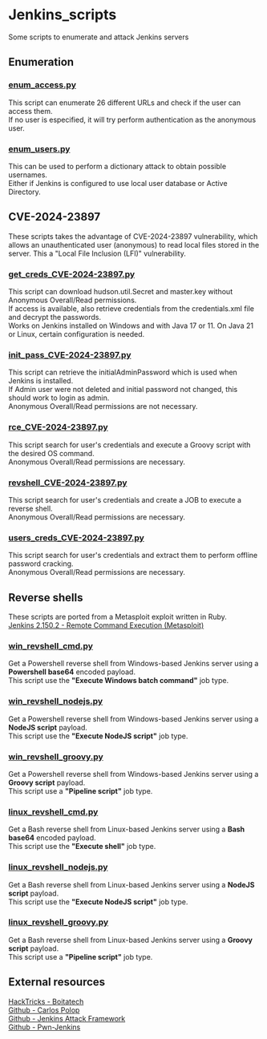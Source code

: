 # Jenkins_scripts
Some scripts to enumerate and attack Jenkins servers

## Enumeration

### [enum_access.py](enum_access.py/)
This script can enumerate 26 different URLs and check if the user can access them.\
If no user is especified, it will try perform authentication as the anonymous user.

### [enum_users.py](enum_users.py/)
This can be used to perform a dictionary attack to obtain possible usernames.\
Either if Jenkins is configured to use local user database or Active Directory.

## CVE-2024-23897
These scripts takes the advantage of CVE-2024-23897 vulnerability, which allows an unauthenticated user (anonymous) to read local files stored in the server. This a "Local File Inclusion (LFI)" vulnerability.

### [get_creds_CVE-2024-23897.py](get_creds_CVE-2024-23897.py/)
This script can download hudson.util.Secret and master.key without Anonymous Overall/Read permissions.\
If access is available, also retrieve credentials from the credentials.xml file and decrypt the passwords.\
Works on Jenkins installed on Windows and with Java 17 or 11. On Java 21 or Linux, certain configuration is needed.

### [init_pass_CVE-2024-23897.py](win_init_pass_CVE-2024-23897.py/)
This script can retrieve the initialAdminPassword which is used when Jenkins is installed.\
If Admin user were not deleted and initial password not changed, this should work to login as admin.\
Anonymous Overall/Read permissions are not necessary.

### [rce_CVE-2024-23897.py](rce_CVE-2024-23897.py/)
This script search for user's credentials and execute a Groovy script with the desired OS command.\
Anonymous Overall/Read permissions are necessary.

### [revshell_CVE-2024-23897.py](revshell_CVE-2024-23897.py/)
This script search for user's credentials and create a JOB to execute a reverse shell.\
Anonymous Overall/Read permissions are necessary.

### [users_creds_CVE-2024-23897.py](users_creds_CVE-2024-23897.py/)
This script search for user's credentials and extract them to perform offline password cracking.\
Anonymous Overall/Read permissions are necessary.

## Reverse shells
These scripts are ported from a Metasploit exploit written in Ruby.\
[Jenkins 2.150.2 - Remote Command Execution (Metasploit)](https://www.exploit-db.com/exploits/46352)

### [win_revshell_cmd.py](win_revshell_cmd.py/)
Get a Powershell reverse shell from Windows-based Jenkins server using a **Powershell base64** encoded payload.\
This script use the **"Execute Windows batch command"** job type.

### [win_revshell_nodejs.py](win_revshell_nodejs.py/)
Get a Powershell reverse shell from Windows-based Jenkins server using a **NodeJS script** payload.\
This script use the **"Execute NodeJS script"** job type.

### [win_revshell_groovy.py](win_revshell_groovy.py/)
Get a Powershell reverse shell from Windows-based Jenkins server using a **Groovy script** payload.\
This script use a **"Pipeline script"** job type.

### [linux_revshell_cmd.py](linux_revshell_cmd.py/)
Get a Bash reverse shell from Linux-based Jenkins server using a **Bash base64** encoded payload.\
This script use the **"Execute shell"** job type.

### [linux_revshell_nodejs.py](linux_revshell_nodejs.py/)
Get a Bash reverse shell from Linux-based Jenkins server using a **NodeJS script** payload.\
This script use the **"Execute NodeJS script"** job type.

### [linux_revshell_groovy.py](linux_revshell_groovy.py/)
Get a Bash reverse shell from Linux-based Jenkins server using a **Groovy script** payload.\
This script use a **"Pipeline script"** job type.


## External resources
[HackTricks - Boitatech](https://hacktricks.boitatech.com.br/pentesting/pentesting-web/jenkins)\
[Github - Carlos Polop](https://github.com/carlospolop/hacktricks-cloud/tree/master/pentesting-ci-cd/jenkins-security)\
[Github - Jenkins Attack Framework](https://github.com/Accenture/jenkins-attack-framework)\
[Github - Pwn-Jenkins](https://github.com/gquere/pwn_jenkins)
